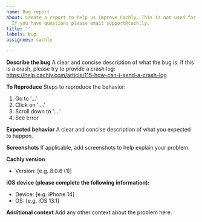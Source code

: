 ```yaml
---
name: Bug report
about: Create a report to help us improve Cachly. This is not used for technical support.
  If you have questions please email support@cach.ly.
title: ''
labels: bug
assignees: cachly

---
```


**Describe the bug**
A clear and concise description of what the bug is. If this is a crash, please try to provide a crash log: https://help.cachly.com/article/115-how-can-i-send-a-crash-log

**To Reproduce**
Steps to reproduce the behavior:
1. Go to '...'
2. Click on '....'
3. Scroll down to '....'
4. See error

**Expected behavior**
A clear and concise description of what you expected to happen.

**Screenshots**
If applicable, add screenshots to help explain your problem.

**Cachly version**
 - Version: [e.g. 8.0.6 (1)]

**iOS device (please complete the following information):**
 - Device: [e.g. iPhone 14]
 - OS: [e.g. iOS 13.1]

**Additional context**
Add any other context about the problem here.
